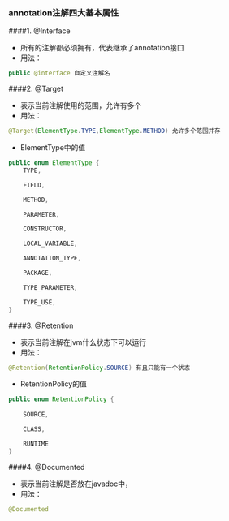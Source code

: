 ### annotation注解四大基本属性
####1. @Interface
* 所有的注解都必须拥有，代表继承了annotation接口
* 用法：
```java
public @interface 自定义注解名
```
####2. @Target
* 表示当前注解使用的范围，允许有多个
* 用法：
```java
@Target(ElementType.TYPE,ElementType.METHOD) 允许多个范围并存
```
* ElementType中的值
```java
public enum ElementType {
    TYPE,

    FIELD,

    METHOD,

    PARAMETER,

    CONSTRUCTOR,

    LOCAL_VARIABLE,

    ANNOTATION_TYPE,

    PACKAGE,

    TYPE_PARAMETER,

    TYPE_USE,
}
```
####3. @Retention
* 表示当前注解在jvm什么状态下可以运行
* 用法：
```java
@Retention(RetentionPolicy.SOURCE) 有且只能有一个状态
```
* RetentionPolicy的值
```java
public enum RetentionPolicy {
   
    SOURCE,

    CLASS,

    RUNTIME
}
```

####4. @Documented
* 表示当前注解是否放在javadoc中，
* 用法：
```java
@Documented
```
